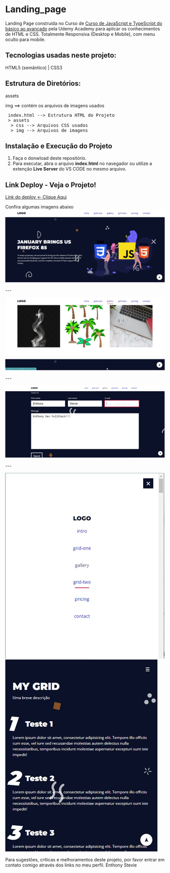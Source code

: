 # Landing_page

Landing Page construida no Curso de <a href="https://www.udemy.com/course/curso-de-javascript-moderno-do-basico-ao-avancado/" target="_blank">Curso de JavaScript e TypeScript do básico ao avançado</a> pela Udemy Academy para aplicar os conhecimentos de HTML e CSS.
Totalmente Responsiva (Desktop e Mobile), com menu oculto para mobile.

## Tecnologias usadas neste projeto:
HTML5 (semântico) | CSS3

## Estrutura de Diretórios:
 <p></p>
 <p>assets</p>
  <p></p> 
  <p>img ==> contém os arquivos de imagens usados</p>
<pre>
 index.html --> Estrutura HTML do Projeto
 > assets   
  > css --> Arquivos CSS usados
  > img --> Arquivos de imagens
</pre>

## Instalação e Execução do Projeto
1. Faça o donwload deste repositório.
2. Para executar, abra o arquivo <b>index.html</b> no navegador ou utilize a extenção <b>Live Server</b> do VS CODE no mesmo arquivo.

## Link Deploy - Veja o Projeto!
<a href="https://landingpageenthony.netlify.app/"> Link do deploy <- Clique Aqui</a>

Confira algumas imagens abaixo
  <img src="https://raw.githubusercontent.com/Enthony2021/imagens_dos_projetos/main/landingpage1.jpg"></img>
  <p>---</p>
  <img src="https://raw.githubusercontent.com/Enthony2021/imagens_dos_projetos/main/landingpage2.jpg"></img>
  <p>---</p>
  <img src="https://raw.githubusercontent.com/Enthony2021/imagens_dos_projetos/main/landingpage3.jpg"></img>
  <p>---</p>
  <img src="https://raw.githubusercontent.com/Enthony2021/imagens_dos_projetos/main/landingpage4.jpg"></img>
  <img src="https://raw.githubusercontent.com/Enthony2021/imagens_dos_projetos/main/landingpage5.jpg"></img>

Para sugestões, críticas e melhoramentos deste projeto, por favor entrar em contato comigo através dos links no meu perfil.
Enthony Stevie

